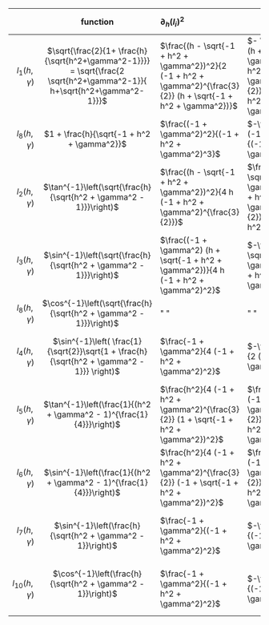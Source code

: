 
|                      |                                                          function                                                           | $\partial_h ( l_i )^2$                                                                                              | $\partial_h ( l_i ) \partial_{\gamma}( l_i )$                                                                                | $\partial_{\gamma}^2 ( l_i )$                                                                    | Potential Role      | $sin^2(\theta)$ { if angular }                         | $r^2 sin^2 (\theta)$                                                        |
| -------------------: | :-------------------------------------------------------------------------------------------------------------------------: | :------------------------------------------------------------------------------------------------------------------ | ---------------------------------------------------------------------------------------------------------------------------- | ------------------------------------------------------------------------------------------------ | ------------------- | ------------------------------------------------------ | --------------------------------------------------------------------------- |
|    $l_1 (h, \gamma)$ | $\sqrt{\frac{2}{1+ \frac{h}{\sqrt{h^2+\gamma^2-1}}}} = \sqrt{\frac{2 \sqrt{h^2+\gamma^2-1}}{ h+\sqrt{h^2+\gamma^2-1}}}$<br> | $\frac{(h - \sqrt{-1 + h^2 + \gamma^2})^2}{2 (-1 + h^2 + \gamma^2)^{\frac{3}{2}} (h + \sqrt{-1 + h^2 + \gamma^2})}$ | $- \frac{h \gamma (h + \sqrt{-1 + h^2 + \gamma^2})}{(-1 + h^2 + \gamma^2)^{\frac{3}{2}} (h + \sqrt{-1 + h^2 + \gamma^2})^2}$ | $\frac{h^2 \gamma^2}{2 (-1 + h^2 + \gamma^2)^{\frac{3}{2}} (h + \sqrt{-1 + h^2 + \gamma^2})^3}$  | $r(h,\gamma)$       | non-angular variable so ' - '                          | -                                                                           |
|    $l_8 (h, \gamma)$ |                                         $1 + \frac{h}{\sqrt{-1 + h^2 + \gamma^2}}$                                          | $\frac{(-1 + \gamma^2)^2}{(-1 + h^2 + \gamma^2)^3}$<br>                                                             | $-\frac{2 h \gamma (-1 + \gamma^2)}{(-1 + h^2 + \gamma^2)^3}$<br>                                                            | $\frac{h^2 \gamma^2}{(-1 + h^2 + \gamma^2)^3}$<br>                                               |                     | -                                                      | -                                                                           |
|    $l_2 (h, \gamma)$ |                             $\tan^{-1}\left(\sqrt{\frac{h}{\sqrt{h^2 + \gamma^2 - 1}}}\right)$                              | $\frac{(h - \sqrt{-1 + h^2 + \gamma^2})^2}{4 h (-1 + h^2 + \gamma^2)^{\frac{3}{2}}}$<br>                            | $\frac{\gamma (h - \sqrt{-1 + h^2 + \gamma^2})}{2 (-1 + h^2 + \gamma^2)^{\frac{3}{2}} (h + \sqrt{-1 + h^2 + \gamma^2})}$<br> | $\frac{h \gamma^2}{4 (-1 + h^2 + \gamma^2)^{\frac{3}{2}} (h + \sqrt{-1 + h^2 + \gamma^2})^2}$    | $\theta(h, \gamma)$ | $\frac{h}{h + \sqrt{-1 + h^2 + \gamma^2}}$             | $\frac{2 h \sqrt{-1 + h^2 + \gamma^2}}{(h + \sqrt{-1 + h^2 + \gamma^2})^2}$ |
|    $l_3 (h, \gamma)$ |                             $\sin^{-1}\left(\sqrt{\frac{h}{\sqrt{h^2 + \gamma^2 - 1}}}\right)$                              | $\frac{(-1 + \gamma^2) (h + \sqrt{-1 + h^2 + \gamma^2})}{4 h (-1 + h^2 + \gamma^2)^2}$<br>                          | $-\frac{\gamma (h + \sqrt{-1 + h^2 + \gamma^2})}{2 (-1 + h^2 + \gamma^2)^2}$<br>                                             | $\frac{h \gamma^2}{4 (-1 + h^2 + \gamma^2)^2 (-h + \sqrt{-1 + h^2 + \gamma^2})}$<br>             |                     | $\frac{h}{\sqrt{h^2 + \gamma^2 - 1}}$                  |                                                                             |
|    $l_8 (h, \gamma)$ |                             $\cos^{-1}\left(\sqrt{\frac{h}{\sqrt{h^2 + \gamma^2 - 1}}}\right)$                              | " "                                                                                                                 | " "                                                                                                                          | " "                                                                                              |                     | $1 - \frac{h}{\sqrt{-1 + h^2 + \gamma^2}}$<br>         |                                                                             |
|    $l_4 (h, \gamma)$ |               $\sin^{-1}\left( \frac{1}{\sqrt{2}}\sqrt{1 + \frac{h}{\sqrt{h^2 + \gamma^2 - 1}}} \right)$<br>                | $\frac{-1 + \gamma^2}{4 (-1 + h^2 + \gamma^2)^2}$                                                                   | $-\frac{h \gamma}{2 (-1 + h^2 + \gamma^2)^2}$                                                                                | $\frac{h^2 \gamma^2}{4 (-1 + \gamma^2) (-1 + h^2 + \gamma^2)^2}$                                 |                     | $\frac{1}{2}(1 + \frac{h}{\sqrt{h^2 + \gamma^2 - 1}})$ |                                                                             |
|    $l_5 (h, \gamma)$ |                          $\tan^{-1}\left(\frac{1}{(h^2 + \gamma^2 - 1)^{\frac{1}{4}}}\right)$<br>                           | $\frac{h^2}{4 (-1 + h^2 + \gamma^2)^{\frac{3}{2}} (1 + \sqrt{-1 + h^2 + \gamma^2})^2}$<br>                          | $\frac{h \gamma}{2 (-1 + h^2 + \gamma^2)^{\frac{3}{2}} (1 + \sqrt{-1 + h^2 + \gamma^2})^2}$<br>                              | $\frac{\gamma^2}{4 (-1 + h^2 + \gamma^2)^{\frac{3}{2}} (1 + \sqrt{-1 + h^2 + \gamma^2})^2}$<br>  |                     | $\frac{1}{1 + \sqrt{-1 + h^2 + \gamma^2}}$<br>         |                                                                             |
|    $l_6 (h, \gamma)$ |                        <br>$\sin^{-1}\left(\frac{1}{(h^2 + \gamma^2 - 1)^{\frac{1}{4}}}\right)$<br>                         | $\frac{h^2}{4 (-1 + h^2 + \gamma^2)^{\frac{3}{2}} (-1 + \sqrt{-1 + h^2 + \gamma^2})^2}$<br>                         | $\frac{h \gamma}{2 (-1 + h^2 + \gamma^2)^{\frac{3}{2}} (-1 + \sqrt{-1 + h^2 + \gamma^2})^2}$<br>                             | $\frac{\gamma^2}{4 (-1 + h^2 + \gamma^2)^{\frac{3}{2}} (-1 + \sqrt{-1 + h^2 + \gamma^2})^2}$<br> |                     | $\frac{1}{\sqrt{(h^2 + \gamma^2 - 1)}}$                |                                                                             |
|    $l_7 (h, \gamma)$ |                                 $\sin^{-1}\left(\frac{h}{\sqrt{h^2 + \gamma^2 - 1}}\right)$                                 | $\frac{-1 + \gamma^2}{(-1 + h^2 + \gamma^2)^2}$<br>                                                                 | $-\frac{2 h \gamma}{(-1 + h^2 + \gamma^2)^2}$<br>                                                                            | $\frac{h^2 \gamma^2}{(-1 + \gamma^2) (-1 + h^2 + \gamma^2)^2}$<br>                               |                     | $\frac{h^2}{h^2+\gamma^2-1}$                           |                                                                             |
| $l_{10} (h, \gamma)$ |                             $\cos^{-1}\left(\frac{h}{\sqrt{h^2 + \gamma^2 - 1}}\right)$<br><br>                             | $\frac{-1 + \gamma^2}{(-1 + h^2 + \gamma^2)^2}$<br>                                                                 | $-\frac{2 h \gamma}{(-1 + h^2 + \gamma^2)^2}$<br>                                                                            | $\frac{h^2 \gamma^2}{(-1 + \gamma^2) (-1 + h^2 + \gamma^2)^2}$<br>                               |                     | $1 - \frac{h^2}{-1 + h^2 + \gamma^2}$<br>              |                                                                             |
